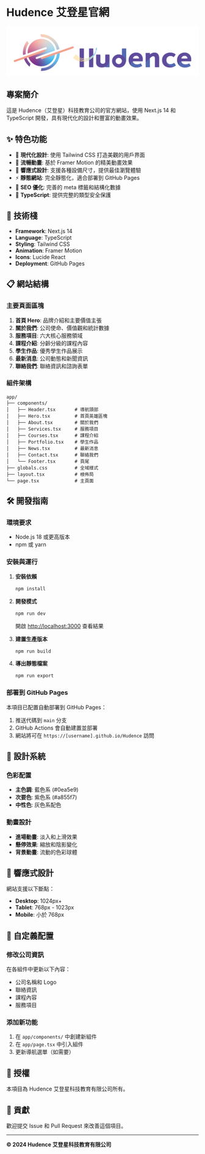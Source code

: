  # Hudence 艾登星官網

![Hudence Logo](./public/Hudence_logo.png)

## 專案簡介

這是 Hudence（艾登星）科技教育公司的官方網站，使用 Next.js 14 和 TypeScript 開發，具有現代化的設計和豐富的動畫效果。

## ✨ 特色功能

- 🎨 **現代化設計**: 使用 Tailwind CSS 打造美觀的用戶界面
- 🌊 **流暢動畫**: 基於 Framer Motion 的精美動畫效果
- 📱 **響應式設計**: 支援各種設備尺寸，提供最佳瀏覽體驗
- ⚡ **靜態網站**: 完全靜態化，適合部署到 GitHub Pages
- 🎯 **SEO 優化**: 完善的 meta 標籤和結構化數據
- 🔧 **TypeScript**: 提供完整的類型安全保護

## 🚀 技術棧

- **Framework**: Next.js 14
- **Language**: TypeScript
- **Styling**: Tailwind CSS
- **Animation**: Framer Motion
- **Icons**: Lucide React
- **Deployment**: GitHub Pages

## 📋 網站結構

### 主要頁面區塊

1. **首頁 Hero**: 品牌介紹和主要價值主張
2. **關於我們**: 公司使命、價值觀和統計數據
3. **服務項目**: 六大核心服務領域
4. **課程介紹**: 分齡分級的課程內容
5. **學生作品**: 優秀學生作品展示
6. **最新消息**: 公司動態和新聞資訊
7. **聯絡我們**: 聯絡資訊和諮詢表單

### 組件架構

```
app/
├── components/
│   ├── Header.tsx       # 導航頭部
│   ├── Hero.tsx         # 首頁英雄區塊
│   ├── About.tsx        # 關於我們
│   ├── Services.tsx     # 服務項目
│   ├── Courses.tsx      # 課程介紹
│   ├── Portfolio.tsx    # 學生作品
│   ├── News.tsx         # 最新消息
│   ├── Contact.tsx      # 聯絡我們
│   └── Footer.tsx       # 頁尾
├── globals.css          # 全域樣式
├── layout.tsx           # 根佈局
└── page.tsx             # 主頁面
```

## 🛠️ 開發指南

### 環境要求

- Node.js 18 或更高版本
- npm 或 yarn

### 安裝與運行

1. **安裝依賴**

   ```bash
   npm install
   ```
2. **開發模式**

   ```bash
   npm run dev
   ```

   開啟 [http://localhost:3000](http://localhost:3000) 查看結果
3. **建置生產版本**

   ```bash
   npm run build
   ```
4. **導出靜態檔案**

   ```bash
   npm run export
   ```

### 部署到 GitHub Pages

本項目已配置自動部署到 GitHub Pages：

1. 推送代碼到 `main` 分支
2. GitHub Actions 會自動建置並部署
3. 網站將可在 `https://[username].github.io/Hudence` 訪問

## 🎨 設計系統

### 色彩配置

- **主色調**: 藍色系 (#0ea5e9)
- **次要色**: 紫色系 (#a855f7)
- **中性色**: 灰色系配色

### 動畫設計

- **進場動畫**: 淡入和上滑效果
- **懸停效果**: 縮放和陰影變化
- **背景動畫**: 流動的色彩球體

## 📱 響應式設計

網站支援以下斷點：

- **Desktop**: 1024px+
- **Tablet**: 768px - 1023px
- **Mobile**: 小於 768px

## 🔧 自定義配置

### 修改公司資訊

在各組件中更新以下內容：

- 公司名稱和 Logo
- 聯絡資訊
- 課程內容
- 服務項目

### 添加新功能

1. 在 `app/components/` 中創建新組件
2. 在 `app/page.tsx` 中引入組件
3. 更新導航選單（如需要）

## 📄 授權

本項目為 Hudence 艾登星科技教育有限公司所有。

## 🤝 貢獻

歡迎提交 Issue 和 Pull Request 來改善這個項目。

---

**© 2024 Hudence 艾登星科技教育有限公司**